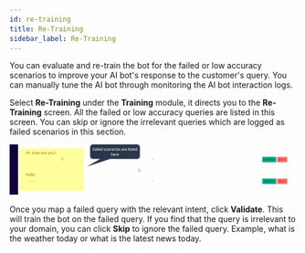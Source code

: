 ```yaml
---
id: re-training
title: Re-Training
sidebar_label: Re-Training
---
```


You can evaluate and re-train the bot for the failed or low accuracy scenarios to improve your AI bot's response to the customer's query. You can manually tune the AI bot through monitoring the AI bot interaction logs. 

Select **Re-Training**  under the **Training** module, it directs you to the **Re-Training** screen. All the failed or low accuracy queries are listed in this screen. You can skip or ignore the irrelevant queries which are logged as failed scenarios in this section. 

![](assets\cw_019.gif)

Once you map a failed query with the relevant intent, click **Validate**. This will train the bot on the failed query. If you find that the query is irrelevant to your domain, you can click **Skip** to ignore the failed query. Example, what is the weather today or what is the latest news today.

